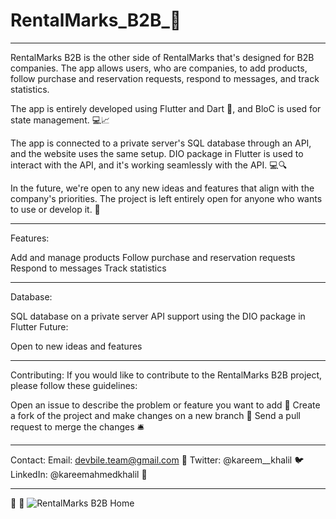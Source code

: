 # RentalMarks_B2B_🏢

_____________________________________________________

RentalMarks B2B is the other side of RentalMarks that's designed for B2B companies. The app allows users, who are companies, to add products, follow purchase and reservation requests, respond to messages, and track statistics.

The app is entirely developed using Flutter and Dart 🚀, and BloC is used for state management. 💻📈

The app is connected to a private server's SQL database through an API, and the website uses the same setup. DIO package in Flutter is used to interact with the API, and it's working seamlessly with the API. 💻🔍

In the future, we're open to any new ideas and features that align with the company's priorities. The project is left entirely open for anyone who wants to use or develop it. 🌟
_____________________________________________________
Features:

Add and manage products
Follow purchase and reservation requests
Respond to messages
Track statistics
_____________________________________________________
Database:

SQL database on a private server
API support using the DIO package in Flutter
Future:

Open to new ideas and features

_____________________________________________________
Contributing:
If you would like to contribute to the RentalMarks B2B project, please follow these guidelines:

Open an issue to describe the problem or feature you want to add 📝
Create a fork of the project and make changes on a new branch 🌿
Send a pull request to merge the changes 🛎️
_____________________________________________________
Contact:
Email: devbile.team@gmail.com 📧
Twitter: @kareem__khalil 🐦
LinkedIn: @kareemahmedkhalil 💼
_____________________________________________________
 📸 📸
![RentalMarks B2B Home](https://github.com/kareemkhaalil/RentalMarksB2B/assets/35874983/3e6628a2-2e3c-4c41-9e75-541352ec2b91)
